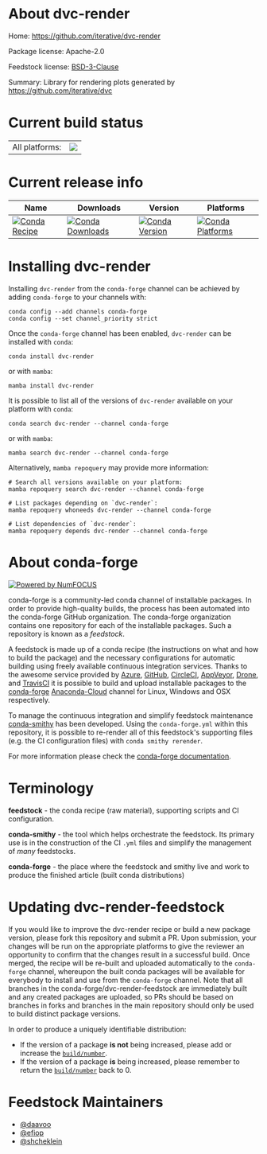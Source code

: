 About dvc-render
================

Home: https://github.com/iterative/dvc-render

Package license: Apache-2.0

Feedstock license: [BSD-3-Clause](https://github.com/conda-forge/dvc-render-feedstock/blob/main/LICENSE.txt)

Summary: Library for rendering plots generated by https://github.com/iterative/dvc

Current build status
====================


<table><tr><td>All platforms:</td>
    <td>
      <a href="https://dev.azure.com/conda-forge/feedstock-builds/_build/latest?definitionId=15796&branchName=main">
        <img src="https://dev.azure.com/conda-forge/feedstock-builds/_apis/build/status/dvc-render-feedstock?branchName=main">
      </a>
    </td>
  </tr>
</table>

Current release info
====================

| Name | Downloads | Version | Platforms |
| --- | --- | --- | --- |
| [![Conda Recipe](https://img.shields.io/badge/recipe-dvc--render-green.svg)](https://anaconda.org/conda-forge/dvc-render) | [![Conda Downloads](https://img.shields.io/conda/dn/conda-forge/dvc-render.svg)](https://anaconda.org/conda-forge/dvc-render) | [![Conda Version](https://img.shields.io/conda/vn/conda-forge/dvc-render.svg)](https://anaconda.org/conda-forge/dvc-render) | [![Conda Platforms](https://img.shields.io/conda/pn/conda-forge/dvc-render.svg)](https://anaconda.org/conda-forge/dvc-render) |

Installing dvc-render
=====================

Installing `dvc-render` from the `conda-forge` channel can be achieved by adding `conda-forge` to your channels with:

```
conda config --add channels conda-forge
conda config --set channel_priority strict
```

Once the `conda-forge` channel has been enabled, `dvc-render` can be installed with `conda`:

```
conda install dvc-render
```

or with `mamba`:

```
mamba install dvc-render
```

It is possible to list all of the versions of `dvc-render` available on your platform with `conda`:

```
conda search dvc-render --channel conda-forge
```

or with `mamba`:

```
mamba search dvc-render --channel conda-forge
```

Alternatively, `mamba repoquery` may provide more information:

```
# Search all versions available on your platform:
mamba repoquery search dvc-render --channel conda-forge

# List packages depending on `dvc-render`:
mamba repoquery whoneeds dvc-render --channel conda-forge

# List dependencies of `dvc-render`:
mamba repoquery depends dvc-render --channel conda-forge
```


About conda-forge
=================

[![Powered by
NumFOCUS](https://img.shields.io/badge/powered%20by-NumFOCUS-orange.svg?style=flat&colorA=E1523D&colorB=007D8A)](https://numfocus.org)

conda-forge is a community-led conda channel of installable packages.
In order to provide high-quality builds, the process has been automated into the
conda-forge GitHub organization. The conda-forge organization contains one repository
for each of the installable packages. Such a repository is known as a *feedstock*.

A feedstock is made up of a conda recipe (the instructions on what and how to build
the package) and the necessary configurations for automatic building using freely
available continuous integration services. Thanks to the awesome service provided by
[Azure](https://azure.microsoft.com/en-us/services/devops/), [GitHub](https://github.com/),
[CircleCI](https://circleci.com/), [AppVeyor](https://www.appveyor.com/),
[Drone](https://cloud.drone.io/welcome), and [TravisCI](https://travis-ci.com/)
it is possible to build and upload installable packages to the
[conda-forge](https://anaconda.org/conda-forge) [Anaconda-Cloud](https://anaconda.org/)
channel for Linux, Windows and OSX respectively.

To manage the continuous integration and simplify feedstock maintenance
[conda-smithy](https://github.com/conda-forge/conda-smithy) has been developed.
Using the ``conda-forge.yml`` within this repository, it is possible to re-render all of
this feedstock's supporting files (e.g. the CI configuration files) with ``conda smithy rerender``.

For more information please check the [conda-forge documentation](https://conda-forge.org/docs/).

Terminology
===========

**feedstock** - the conda recipe (raw material), supporting scripts and CI configuration.

**conda-smithy** - the tool which helps orchestrate the feedstock.
                   Its primary use is in the construction of the CI ``.yml`` files
                   and simplify the management of *many* feedstocks.

**conda-forge** - the place where the feedstock and smithy live and work to
                  produce the finished article (built conda distributions)


Updating dvc-render-feedstock
=============================

If you would like to improve the dvc-render recipe or build a new
package version, please fork this repository and submit a PR. Upon submission,
your changes will be run on the appropriate platforms to give the reviewer an
opportunity to confirm that the changes result in a successful build. Once
merged, the recipe will be re-built and uploaded automatically to the
`conda-forge` channel, whereupon the built conda packages will be available for
everybody to install and use from the `conda-forge` channel.
Note that all branches in the conda-forge/dvc-render-feedstock are
immediately built and any created packages are uploaded, so PRs should be based
on branches in forks and branches in the main repository should only be used to
build distinct package versions.

In order to produce a uniquely identifiable distribution:
 * If the version of a package **is not** being increased, please add or increase
   the [``build/number``](https://docs.conda.io/projects/conda-build/en/latest/resources/define-metadata.html#build-number-and-string).
 * If the version of a package **is** being increased, please remember to return
   the [``build/number``](https://docs.conda.io/projects/conda-build/en/latest/resources/define-metadata.html#build-number-and-string)
   back to 0.

Feedstock Maintainers
=====================

* [@daavoo](https://github.com/daavoo/)
* [@efiop](https://github.com/efiop/)
* [@shcheklein](https://github.com/shcheklein/)

